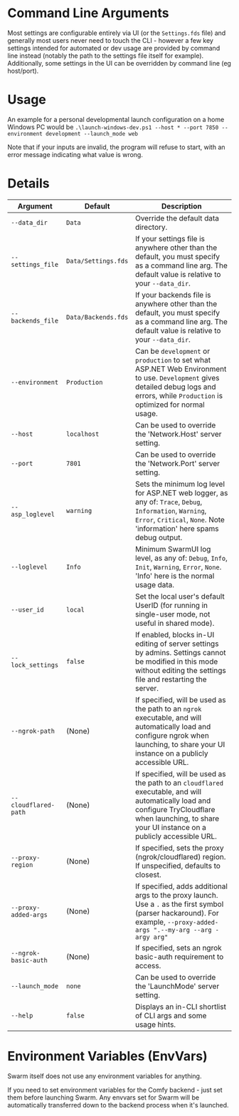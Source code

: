 # Command Line Arguments

Most settings are configurable entirely via UI (or the `Settings.fds` file) and generally most users never need to touch the CLI - however a few key settings intended for automated or dev usage are provided by command line instead (notably the path to the settings file itself for example). Additionally, some settings in the UI can be overridden by command line (eg host/port).

# Usage

An example for a personal developmental launch configuration on a home Windows PC would be `.\launch-windows-dev.ps1 --host * --port 7850 --environment development --launch_mode web`

Note that if your inputs are invalid, the program will refuse to start, with an error message indicating what value is wrong.

# Details

Argument | Default | Description
--- | --- | ---
`--data_dir` | `Data` | Override the default data directory.
`--settings_file` | `Data/Settings.fds` | If your settings file is anywhere other than the default, you must specify as a command line arg. The default value is relative to your `--data_dir`.
`--backends_file` | `Data/Backends.fds` | If your backends file is anywhere other than the default, you must specify as a command line arg. The default value is relative to your `--data_dir`.
`--environment` | `Production` | Can be `development` or `production` to set what ASP.NET Web Environment to use. `Development` gives detailed debug logs and errors, while `Production` is optimized for normal usage.
`--host` | `localhost` | Can be used to override the 'Network.Host' server setting.
`--port` | `7801` | Can be used to override the 'Network.Port' server setting.
`--asp_loglevel` | `warning` | Sets the minimum log level for ASP.NET web logger, as any of: `Trace`, `Debug`, `Information`, `Warning`, `Error`, `Critical`, `None`. Note 'information' here spams debug output.
`--loglevel` | `Info` | Minimum SwarmUI log level, as any of: `Debug`, `Info`, `Init`, `Warning`, `Error`, `None`. 'Info' here is the normal usage data.
`--user_id` | `local` | Set the local user's default UserID (for running in single-user mode, not useful in shared mode).
`--lock_settings` | `false` | If enabled, blocks in-UI editing of server settings by admins. Settings cannot be modified in this mode without editing the settings file and restarting the server.
`--ngrok-path` | (None) | If specified, will be used as the path to an `ngrok` executable, and will automatically load and configure ngrok when launching, to share your UI instance on a publicly accessible URL.
`--cloudflared-path` | (None) | If specified, will be used as the path to an `cloudflared` executable, and will automatically load and configure TryCloudflare when launching, to share your UI instance on a publicly accessible URL.
`--proxy-region` | (None) | If specified, sets the proxy (ngrok/cloudflared) region. If unspecified, defaults to closest.
`--proxy-added-args` | (None) | If specified, adds additional args to the proxy launch. Use a `.` as the first symbol (parser hackaround). For example, `--proxy-added-args ".--my-arg --arg -argy arg"`
`--ngrok-basic-auth` | (None) | If specified, sets an ngrok basic-auth requirement to access.
`--launch_mode` | `none` | Can be used to override the 'LaunchMode' server setting.
`--help` | `false` | Displays an in-CLI shortlist of CLI args and some usage hints.

# Environment Variables (EnvVars)

Swarm itself does not use any environment variables for anything.

If you need to set environment variables for the Comfy backend - just set them before launching Swarm. Any envvars set for Swarm will be automatically transferred down to the backend process when it's launched.
